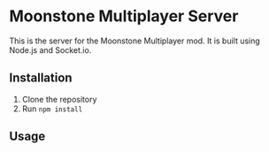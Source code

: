 # Moonstone Multiplayer Server

This is the server for the Moonstone Multiplayer mod. It is built using Node.js and Socket.io.

## Installation

1. Clone the repository
2. Run `npm install`

## Usage



